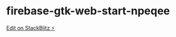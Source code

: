 # firebase-gtk-web-start-npeqee

[Edit on StackBlitz ⚡️](https://stackblitz.com/edit/firebase-gtk-web-start-npeqee)
